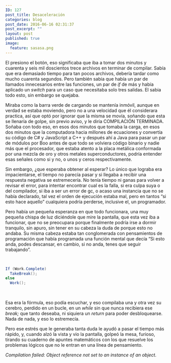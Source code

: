 ```yaml
---
ID: 127
post_title: Desaceleración
categories: blog
post_date: 2016-06-16 02:31:37
post_excerpt: ""
layout: post
published: true
image:
  feature: sasasa.png
---
```

<span style="font-weight: 400;">El presiono el botón, eso significaba que iba a tomar dos minutos y cuarenta y seis mil doscientos trece archivos en terminar de compilar. Sabía que era demasiado tiempo para tan pocos archivos, debería tardar como mucho cuarenta segundos. Pero también sabia que había un par de llamados innecesarios entre las funciones, un par de </span><i><span style="font-weight: 400;">if </span></i><span style="font-weight: 400;">de más y había aplicado un </span><i><span style="font-weight: 400;">switch</span></i><span style="font-weight: 400;"> para un caso que necesitaba solo tres salidas. El sabia todo esto, sin embargo se quejaba.</span>

<span style="font-weight: 400;">Miraba como la barra verde de cargando se mantenía inmóvil, aunque en verdad se estaba moviendo, pero no a una velocidad que él considerara practica, así que optó por ignorar que la misma se movía, soñando que esta se llenaría de golpe, sin previo aviso, y le diría COMPILACIÓN TERMINADA. Soñaba con todo eso, en esos dos minutos que tomaba la carga, en esos dos minutos que la computadora hacia millones de ecuaciones y convertía su código de C# y JavaScript a C++ y después ahí a Java para pasar un par de módulos por Boo antes de que todo se volviera código binario y nadie más que el procesador, que estaba atento a la placa metálica conformada por una mezcla de oro y otros metales superconductores, podría entender esas señales como si y no, o unos y ceros respectivamente.</span>

<span style="font-weight: 400;">Sin embargo, ¿que esperaba obtener al esperar? Lo único que lograba era impacientarse, el tiempo no parecía pasar y si llegaba a recibir una respuesta negativa se estremecería. No tenía tiempo ni ganas para volver a revisar el error, para intentar encontrar cual es la falla, si era culpa suya o del compilador, si iba a ser un error de gc, o acaso una instancia que no se había declarado, tal vez el orden de ejecución estaba mal, pero en tantos “si esto hace aquello” cualquiera podría perderse, inclusive el, un programador.</span>

<span style="font-weight: 400;">Pero había un pequeña esperanza en que todo funcionara, una muy pequeña chispa de luz diciéndole que mire la pantalla, que esta vez iba a funcionar, que no se preocupara porque finalmente podría irse a dormir tranquilo, sin apuro, sin tener en su cabeza la duda de porque esto no andaba. Su misma cabeza estaba tan conglomerada con pensamientos de programación que había programada una función mental que decía “Si esto anda, podes descansar, en cambio, si no anda, tenes que seguir trabajando”.</span>

&nbsp;
```csharp
If (Work.Complete)
  TakeBreak();
else
  Work();
```
&nbsp;

<span style="font-weight: 400;">Esa era la fórmula, eso podía escuchar, y eso compilaba una y otra vez su cerebro, perdido en un bucle, en un </span><i><span style="font-weight: 400;">while </span></i><span style="font-weight: 400;">sin que nunca recibiera ese </span><i><span style="font-weight: 400;">break; </span></i><span style="font-weight: 400;">que tanto deseaba, ni siquiera un </span><i><span style="font-weight: 400;">return</span></i><span style="font-weight: 400;"> para poder desbloquearse. Nada de nada, y eso lo estremecía.</span>

<span style="font-weight: 400;">Pero ese estrés que le generaba tanta duda le ayudó a pasar el tiempo más rápido, y, cuando alzó la vista y vio la pantalla, golpeó la mesa, furioso, tirando su cuaderno de apuntes matemáticos con los que resuelve los problemas lógicos que no le entran en una línea de pensamiento.</span>

<i><span style="font-weight: 400;">Compilation failed: Object reference not set to an instance of an object.</span></i>